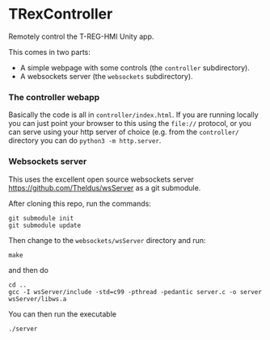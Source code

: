 # TRexController

Remotely control the T-REG-HMI Unity app.

This comes in two parts:
* A simple webpage with some controls (the `controller` subdirectory).
* A websockets server (the `websockets` subdirectory).

### The controller webapp

Basically the code is all in `controller/index.html`.   If you are running locally you can just point your browser to this using the `file://` protocol, or you can serve using your http server of choice (e.g. from the `controller/` directory you can do `python3 -m http.server`.

### Websockets server

This uses the excellent open source websockets server https://github.com/Theldus/wsServer as a git submodule.

After cloning this repo, run the commands:
```
git submodule init
git submodule update
```
Then change to the `websockets/wsServer` directory and run:
```
make
```
and then do
```
cd ..
gcc -I wsServer/include -std=c99 -pthread -pedantic server.c -o server wsServer/libws.a
```
You can then run the executable
```
./server
```
